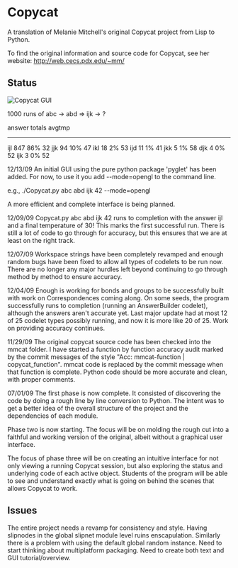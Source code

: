 Copycat
=======

A translation of Melanie Mitchell's original Copycat project from Lisp to
Python.

To find the original information and source code for Copycat, see her
website: http://web.cecs.pdx.edu/~mm/

Status
------

![Copycat GUI](http://i.imgur.com/8Wgkt.png)

1000 runs of abc -> abd => ijk -> ?

answer    totals    avgtmp
------    ------    ------
  ijl   847   86%     32
  jjk    94   10%     47
  ikl    18    2%     53
  ijd    11    1%     41
  jkk     5    1%     58
  djk     4    0%     52
  ijk     3    0%     52

12/13/09
An initial GUI using the pure python package 'pyglet' has been added.
For now, to use it you add --mode=opengl to the command line.

e.g., ./Copycat.py abc abd ijk 42 --mode=opengl

A more efficient and complete interface is being planned.

12/09/09
Copycat.py abc abd ijk 42 runs to completion with the answer ijl and a
final temperature of 30! This marks the first successful run. There is
still a lot of code to go through for accuracy, but this ensures that
we are at least on the right track.

12/07/09
Workspace strings have been completely revamped and enough random bugs
have been fixed to allow all types of codelets to be run now. There are
no longer any major hurdles left beyond continuing to go through method
by method to ensure accuracy.

12/04/09
Enough is working for bonds and groups to be successfully built with work
on Correspondences coming along. On some seeds, the program successfully
runs to completion (running an AnswerBuilder codelet), although the
answers aren't accurate yet. Last major update had at most 12 of 25
codelet types possibly running, and now it is more like 20 of 25. Work
on providing accuracy continues.

11/29/09
The original copycat source code has been checked into the mmcat folder.
I have started a function by function accuracy audit marked by the commit
messages of the style "Acc: mmcat-function | copycat_function". mmcat code
is replaced by the commit message when that function is complete. Python
code should be more accurate and clean, with proper comments. 

07/01/09
The first phase is now complete.  It consisted of discovering the code
by doing a rough line by line conversion to Python.  The intent was to get
a better idea of the overall structure of the project and the dependencies
of each module.

Phase two is now starting. The focus will be on molding the rough cut into
a faithful and working version of the original, albeit without a graphical
user interface.

The focus of phase three will be on creating an intuitive interface for not
only viewing a running Copycat session, but also exploring the status and
underlying code of each active object. Students of the program will be able
to see and understand exactly what is going on behind the scenes that allows
Copycat to work.

Issues
------

The entire project needs a revamp for consistency and style.
Having slipnodes in the global slipnet module level ruins enscapulation.
Similarly there is a problem with using the default global random instance.
Need to start thinking about multiplatform packaging.
Need to create both text and GUI tutorial/overview.
